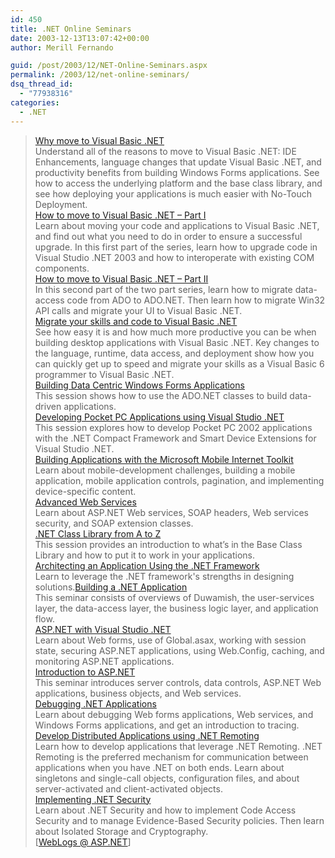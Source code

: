 ```yaml
---
id: 450
title: .NET Online Seminars
date: 2003-12-13T13:07:42+00:00
author: Merill Fernando

guid: /post/2003/12/NET-Online-Seminars.aspx
permalink: /2003/12/net-online-seminars/
dsq_thread_id:
  - "77938316"
categories:
  - .NET
---
```

<body xmlns="http://www.w3.org/1999/xhtml">
    <div class="Section1">
        <blockquote style='margin-top:5.0pt;margin-bottom:5.0pt'> 
        <p class="MsoNormal">
            <a href="http://www.microsoft.com/seminar/shared/asp/view.asp?url=/seminar/en/20030829VB009/manifest.xml" title="http://www.microsoft.com/seminar/shared/asp/view.asp?url=/seminar/en/20030829VB009/manifest.xml">Why
            move to Visual Basic .NET</a>
            <br />
            Understand all of the reasons to move to Visual Basic .NET: IDE Enhancements, language
            changes that update Visual Basic .NET, and productivity benefits from building Windows
            Forms applications. See how to access the underlying platform and the base class library,
            and see how deploying your applications is much easier with No-Touch Deployment.<br />
            <a href="http://www.microsoft.com/seminar/shared/asp/view.asp?url=/seminar/en/20030829VB009/manifest.xml" title="http://www.microsoft.com/seminar/shared/asp/view.asp?url=/seminar/en/20030829VB009/manifest.xml">How
            to move to Visual Basic .NET &ndash; Part I</a>
            <br />
            Learn about moving your code and applications to Visual Basic .NET, and find out what
            you need to do in order to ensure a successful upgrade. In this first part of the
            series, learn how to upgrade code in Visual Studio .NET 2003 and how to interoperate
            with existing COM components.<br />
            <a href="http://www.microsoft.com/seminar/shared/asp/view.asp?url=/seminar/en/20030829VB009/manifest.xml" title="http://www.microsoft.com/seminar/shared/asp/view.asp?url=/seminar/en/20030829VB009/manifest.xml">How
            to move to Visual Basic .NET &ndash; Part II</a>
            <br />
            In this second part of the two part series, learn how to migrate data-access code
            from ADO to ADO.NET. Then learn how to migrate Win32 API calls and migrate your UI
            to Visual Basic .NET.<br />
            <a href="http://www.microsoft.com/seminar/shared/asp/view.asp?url=/seminar/en/20030829VB009/manifest.xml" title="http://www.microsoft.com/seminar/shared/asp/view.asp?url=/seminar/en/20030829VB009/manifest.xml">Migrate
            your skills and code to Visual Basic .NET</a>
            <br />
            See how easy it is and how much more productive you can be when building desktop applications
            with Visual Basic .NET. Key changes to the language, runtime, data access, and deployment
            show how you can quickly get up to speed and migrate your skills as a Visual Basic
            6 programmer to Visual Basic .NET.<br />
            <a href="http://www.microsoft.com/usa/webcasts/ondemand/1224.asp" title="http://www.microsoft.com/usa/webcasts/ondemand/1224.asp">Building
            Data Centric Windows Forms Applications</a>
            <br />
            This session shows how to use the ADO.NET classes to build data-driven applications.<br />
            <a href="http://www.microsoft.com/usa/webcasts/ondemand/1253.asp" title="http://www.microsoft.com/usa/webcasts/ondemand/1253.asp">Developing
            Pocket PC Applications using Visual Studio .NET</a>
            <br />
            This session explores how to develop Pocket PC 2002 applications with the .NET Compact
            Framework and Smart Device Extensions for Visual Studio .NET.<br />
            <a href="http://www.microsoft.com/seminar/shared/asp/view.asp?url=/seminar/en/20020108devt1-42/manifest.xml" title="http://www.microsoft.com/seminar/shared/asp/view.asp?url=/seminar/en/20020108devt1-42/manifest.xml">Building
            Applications with the Microsoft Mobile Internet Toolkit</a>
            <br />
            Learn about mobile-development challenges, building a mobile application, mobile application
            controls, pagination, and implementing device-specific content.<br />
            <a href="http://www.microsoft.com/seminar/shared/asp/view.asp?url=/seminar/en/20020108devt1-40/manifest.xml" title="http://www.microsoft.com/seminar/shared/asp/view.asp?url=/seminar/en/20020108devt1-40/manifest.xml">Advanced
            Web Services</a>
            <br />
            Learn about ASP.NET Web services, SOAP headers, Web services security, and SOAP extension
            classes.<br />
            <a href="http://www.microsoft.com/seminar/includes/seminar.asp?url=/Seminar/en/20020108devt1-39/manifest.xml" title="http://www.microsoft.com/seminar/includes/seminar.asp?url=/Seminar/en/20020108devt1-39/manifest.xml">.NET
            Class Library from A to Z</a>
            <br />
            This session provides an introduction to what&rsquo;s in the Base Class Library and
            how to put it to work in your applications.<br />
            <a href="http://www.microsoft.com/seminar/shared/asp/view.asp?url=/Seminar/en/20010710devt1-21/manifest.xml" title="http://www.microsoft.com/seminar/shared/asp/view.asp?url=/Seminar/en/20010710devt1-21/manifest.xml">Architecting
            an Application Using the .NET Framework</a>
            <br />
            Learn to leverage the .NET framework's strengths in designing solutions.<a href="http://www.microsoft.com/seminar/shared/asp/view.asp?url=/Seminar/en/20010710DEVT1-22/manifest.xml" title="http://www.microsoft.com/seminar/shared/asp/view.asp?url=/Seminar/en/20010710DEVT1-22/manifest.xml">Building
            a .NET Application</a>
            <br />
            This seminar consists of overviews of Duwamish, the user-services layer, the data-access
            layer, the business logic layer, and application flow.<br />
            <a href="http://www.microsoft.com/seminar/shared/asp/view.asp?url=/Seminar/en/20010710DEVT1-25/manifest.xml" title="http://www.microsoft.com/seminar/shared/asp/view.asp?url=/Seminar/en/20010710DEVT1-25/manifest.xml">ASP.NET
            with Visual Studio .NET</a>
            <br />
            Learn about Web forms, use of Global.asax, working with session state, securing ASP.NET
            applications, using Web.Config, caching, and monitoring ASP.NET applications.<br />
            <a href="http://www.microsoft.com/seminar/shared/asp/view.asp?url=/Seminar/en/20011009devt1-04/manifest.xml" title="http://www.microsoft.com/seminar/shared/asp/view.asp?url=/Seminar/en/20011009devt1-04/manifest.xml">Introduction
            to ASP.NET</a>
            <br />
            This seminar introduces server controls, data controls, ASP.NET Web applications,
            business objects, and Web services.<br />
            <a href="http://www.microsoft.com/seminar/shared/asp/view.asp?url=/Seminar/en/20011009devt1-34/manifest.xml" title="http://www.microsoft.com/seminar/shared/asp/view.asp?url=/Seminar/en/20011009devt1-34/manifest.xml">Debugging
            .NET Applications</a>
            <br />
            Learn about debugging Web forms applications, Web services, and Windows Forms applications,
            and get an introduction to tracing. <a href="http://www.microsoft.com/seminar/shared/asp/view.asp?url=/Seminar/en/20020531devt1-54/manifest.xml" title="http://www.microsoft.com/seminar/shared/asp/view.asp?url=/Seminar/en/20020531devt1-54/manifest.xml">Develop
            Distributed Applications using .NET Remoting</a>
            <br />
            Learn how to develop applications that leverage .NET Remoting. .NET Remoting is the
            preferred mechanism for communication between applications when you have .NET on both
            ends. Learn about singletons and single-call objects, configuration files, and about
            server-activated and client-activated objects.<br />
            <a href="http://www.microsoft.com/seminar/shared/asp/view.asp?url=/Seminar/en/20020531devt1-45/manifest.xml" title="http://www.microsoft.com/seminar/shared/asp/view.asp?url=/Seminar/en/20020531devt1-45/manifest.xml">Implementing
            .NET Security</a>
            <br />
            Learn about .NET Security and how to implement Code Access Security and to manage
            Evidence-Based Security policies. Then learn about Isolated Storage and Cryptography.<br />
            [<a href="http://weblogs.asp.net/frankarr/posts/43090.aspx">WebLogs @ ASP.NET</a>]
        </p>
        </blockquote>
    </div>
</body>